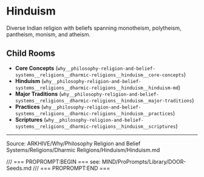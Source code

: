# Hinduism

Diverse Indian religion with beliefs spanning monotheism, polytheism, pantheism, monism, and atheism.

## Child Rooms
- **Core Concepts** (`why__philosophy-religion-and-belief-systems__religions__dharmic-religions__hinduism__core-concepts`)
- **Hinduism** (`why__philosophy-religion-and-belief-systems__religions__dharmic-religions__hinduism__hinduism-md`)
- **Major Traditions** (`why__philosophy-religion-and-belief-systems__religions__dharmic-religions__hinduism__major-traditions`)
- **Practices** (`why__philosophy-religion-and-belief-systems__religions__dharmic-religions__hinduism__practices`)
- **Scriptures** (`why__philosophy-religion-and-belief-systems__religions__dharmic-religions__hinduism__scriptures`)

---
Source: ARKHIVE/Why/Philosophy Religion and Belief Systems/Religions/Dharmic Religions/Hinduism/Hinduism.md

/// === PROPROMPT:BEGIN ===
see: MIND/ProPrompts/Library/DOOR-Seeds.md
/// === PROPROMPT:END ===
